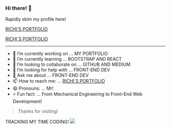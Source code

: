 ### Hi there! 👋

Rapidly skim my profile here!

<a href="https://richiprogrammer.github.io/richi-portfolio/" target="_blank">RICHI'S PORTFOLIO</a>

[RICHI´S PORTFOLIO](https://richiprogrammer.github.io/richi-portfolio/ "Visit Richi's Portfolio!")

_____

- 🔭 I’m currently working on ... MY PORTFOLIO
- 🌱 I’m currently learning ... BOOTSTRAP AND REACT
- 👯 I’m looking to collaborate on ... GITHUB AND MEDIUM
- 🤔 I’m looking for help with ... FRONT-END DEV
- 💬 Ask me about ... FRONT-END DEV
- 📫 How to reach me: ... [RICHI´S PORTFOLIO](https://richiprogrammer.github.io/richi-portfolio/ "Visit Richi's Portfolio!")
- 😄 Pronouns: ... Mr!
- ⚡ Fun fact:  ... From Mechanical Engineering to Front-End Web Development!


> Thanks for visiting!


TRACKING MY TIME CODING!
<a href="https://wakatime.com"><img src="https://wakatime.com/share/@2db4d374-00ea-4dca-a30e-e490256172a0/6d575458-2430-4f0b-b37c-78b0dad52566.png" /></a>
